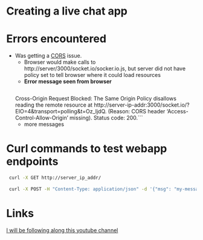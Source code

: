 # Creating a live chat app

# Errors encountered
-  Was getting a [CORS](https://developer.mozilla.org/en-US/docs/Web/HTTP/CORS) issue. 
    + Browser would make calls to http://server/3000/socket.io/socker.io.js, but server did not have policy set to tell browser where it could load resources
    + **Error message seen from browser**
    > ```bash 
    Cross-Origin Request Blocked: The Same Origin Policy disallows reading the remote resource at http://server-ip-addr:3000/socket.io/?EIO=4&transport=polling&t=Oz_ljdQ. (Reason: CORS header ‘Access-Control-Allow-Origin’ missing). Status code: 200.```
    + more messages

# Curl commands to test webapp endpoints
```bash
 curl -X GET http://server_ip_addr/
 
 curl -X POST -H "Content-Type: application/json" -d '{"msg": "my-message"}' http://server-ip-addr/my-message
```

# Links
[I will be following along this youtube channel](https://www.youtube.com/watch?v=rxzOqP9YwmM)